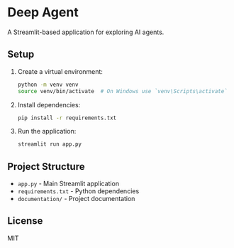 # Deep Agent

A Streamlit-based application for exploring AI agents.

## Setup

1. Create a virtual environment:
   ```bash
   python -m venv venv
   source venv/bin/activate  # On Windows use `venv\Scripts\activate`
   ```

2. Install dependencies:
   ```bash
   pip install -r requirements.txt
   ```

3. Run the application:
   ```bash
   streamlit run app.py
   ```

## Project Structure

- `app.py` - Main Streamlit application
- `requirements.txt` - Python dependencies
- `documentation/` - Project documentation

## License

MIT

